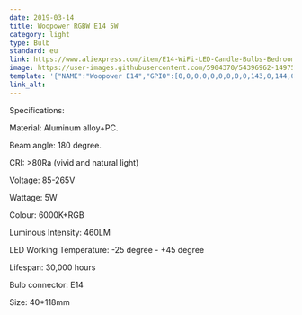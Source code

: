 ```yaml
---
date: 2019-03-14
title: Woopower RGBW E14 5W
category: light
type: Bulb
standard: eu
link: https://www.aliexpress.com/item/E14-WiFi-LED-Candle-Bulbs-Bedroom-Home-Light-RGB-5W-Led-Smart-Bulb-For-Alexa-Google/32966023980.html
image: https://user-images.githubusercontent.com/5904370/54396962-14975e00-46b5-11e9-82dd-dc95ac588e84.png
template: '{"NAME":"Woopower E14","GPIO":[0,0,0,0,0,0,0,0,0,143,0,144,0],"FLAG":0,"BASE":27}' 
link_alt: 
---
```

Specifications:

Material: Aluminum alloy+PC.

Beam angle: 180 degree.

CRI: >80Ra (vivid and natural light)

Voltage: 85-265V 

Wattage: 5W

Colour: 6000K+RGB

Luminous Intensity: 460LM

LED Working Temperature: -25 degree - +45 degree

Lifespan: 30,000 hours

Bulb connector: E14

Size: 40*118mm

